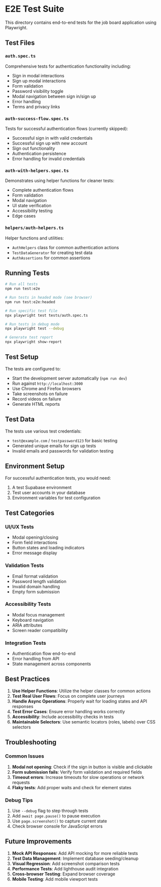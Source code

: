 # E2E Test Suite

This directory contains end-to-end tests for the job board application using Playwright.

## Test Files

### `auth.spec.ts`
Comprehensive tests for authentication functionality including:
- Sign in modal interactions
- Sign up modal interactions  
- Form validation
- Password visibility toggle
- Modal navigation between sign in/sign up
- Error handling
- Terms and privacy links

### `auth-success-flow.spec.ts`
Tests for successful authentication flows (currently skipped):
- Successful sign in with valid credentials
- Successful sign up with new account
- Sign out functionality
- Authentication persistence
- Error handling for invalid credentials

### `auth-with-helpers.spec.ts`
Demonstrates using helper functions for cleaner tests:
- Complete authentication flows
- Form validation
- Modal navigation
- UI state verification
- Accessibility testing
- Edge cases

### `helpers/auth-helpers.ts`
Helper functions and utilities:
- `AuthHelpers` class for common authentication actions
- `TestDataGenerator` for creating test data
- `AuthAssertions` for common assertions

## Running Tests

```bash
# Run all tests
npm run test:e2e

# Run tests in headed mode (see browser)
npm run test:e2e:headed

# Run specific test file
npx playwright test tests/auth.spec.ts

# Run tests in debug mode
npx playwright test --debug

# Generate test report
npx playwright show-report
```

## Test Setup

The tests are configured to:
- Start the development server automatically (`npm run dev`)
- Run against `http://localhost:3000`
- Use Chrome and Firefox browsers
- Take screenshots on failure
- Record videos on failure
- Generate HTML reports

## Test Data

The tests use various test credentials:
- `test@example.com` / `testpassword123` for basic testing
- Generated unique emails for sign up tests
- Invalid emails and passwords for validation testing

## Environment Setup

For successful authentication tests, you would need:
1. A test Supabase environment
2. Test user accounts in your database
3. Environment variables for test configuration

## Test Categories

### UI/UX Tests
- Modal opening/closing
- Form field interactions
- Button states and loading indicators
- Error message display

### Validation Tests
- Email format validation
- Password length validation
- Invalid domain handling
- Empty form submission

### Accessibility Tests
- Modal focus management
- Keyboard navigation
- ARIA attributes
- Screen reader compatibility

### Integration Tests
- Authentication flow end-to-end
- Error handling from API
- State management across components

## Best Practices

1. **Use Helper Functions**: Utilize the helper classes for common actions
2. **Test Real User Flows**: Focus on complete user journeys
3. **Handle Async Operations**: Properly wait for loading states and API responses
4. **Test Error Cases**: Ensure error handling works correctly
5. **Accessibility**: Include accessibility checks in tests
6. **Maintainable Selectors**: Use semantic locators (roles, labels) over CSS selectors

## Troubleshooting

### Common Issues

1. **Modal not opening**: Check if the sign in button is visible and clickable
2. **Form submission fails**: Verify form validation and required fields
3. **Timeout errors**: Increase timeouts for slow operations or network requests
4. **Flaky tests**: Add proper waits and check for element states

### Debug Tips

1. Use `--debug` flag to step through tests
2. Add `await page.pause()` to pause execution
3. Use `page.screenshot()` to capture current state
4. Check browser console for JavaScript errors

## Future Improvements

1. **Mock API Responses**: Add API mocking for more reliable tests
2. **Test Data Management**: Implement database seeding/cleanup
3. **Visual Regression**: Add screenshot comparison tests
4. **Performance Tests**: Add lighthouse audit integration
5. **Cross-browser Testing**: Expand browser coverage
6. **Mobile Testing**: Add mobile viewport tests 